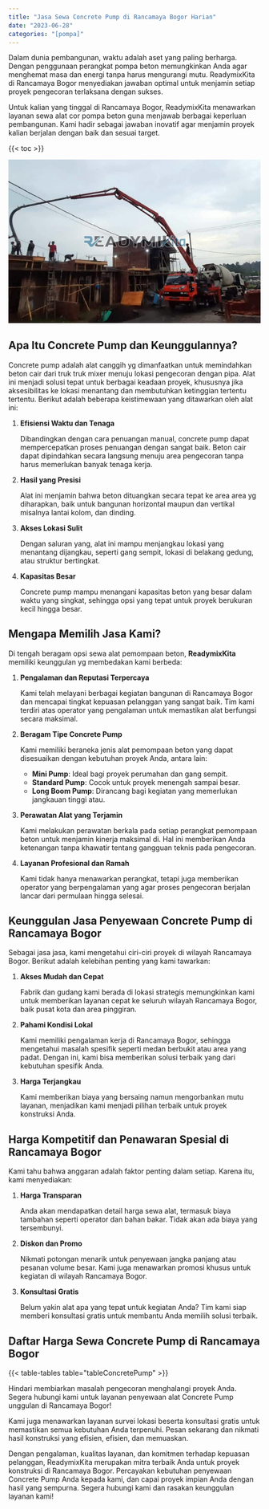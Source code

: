 ```yaml
---
title: "Jasa Sewa Concrete Pump di Rancamaya Bogor Harian"
date: "2023-06-28"
categories: "[pompa]"
---
```


Dalam dunia pembangunan, waktu adalah aset yang paling berharga. Dengan penggunaan perangkat pompa beton memungkinkan Anda agar menghemat masa dan energi tanpa harus mengurangi mutu. ReadymixKita di Rancamaya Bogor menyediakan jawaban optimal untuk menjamin setiap proyek pengecoran terlaksana dengan sukses.

Untuk kalian yang tinggal di Rancamaya Bogor, ReadymixKita menawarkan layanan sewa alat cor pompa beton guna menjawab berbagai keperluan pembangunan. Kami hadir sebagai jawaban inovatif agar menjamin proyek kalian berjalan dengan baik dan sesuai target.

{{< toc >}}

![Jasa Sewa Concrete Pump di Rancamaya Bogor Harian](/images/pompa/sewa-pompa-03.jpg)

## Apa Itu Concrete Pump dan Keunggulannya?

Concrete pump adalah alat canggih yg dimanfaatkan untuk memindahkan beton cair dari truk truk mixer menuju lokasi pengecoran dengan pipa. Alat ini menjadi solusi tepat untuk berbagai keadaan proyek, khususnya jika aksesibilitas ke lokasi menantang dan membutuhkan ketinggian tertentu tertentu. Berikut adalah beberapa keistimewaan yang ditawarkan oleh alat ini:

1. **Efisiensi Waktu dan Tenaga**

   Dibandingkan dengan cara penuangan manual, concrete pump dapat mempercepatkan proses penuangan dengan sangat baik. Beton cair dapat dipindahkan secara langsung menuju area pengecoran tanpa harus memerlukan banyak tenaga kerja.

2. **Hasil yang Presisi**

   Alat ini menjamin bahwa beton dituangkan secara tepat ke area area yg diharapkan, baik untuk bangunan horizontal maupun dan vertikal misalnya lantai kolom, dan dinding.

3. **Akses Lokasi Sulit**

   Dengan saluran yang, alat ini mampu menjangkau lokasi yang menantang dijangkau, seperti gang sempit, lokasi di belakang gedung, atau struktur bertingkat.

4. **Kapasitas Besar**

   Concrete pump mampu menangani kapasitas beton yang besar dalam waktu yang singkat, sehingga opsi yang tepat untuk proyek berukuran kecil hingga besar.

## Mengapa Memilih Jasa Kami?

Di tengah beragam opsi sewa alat pemompaan beton, **ReadymixKita** memiliki keunggulan yg membedakan kami berbeda:

1. **Pengalaman dan Reputasi Terpercaya**

   Kami telah melayani berbagai kegiatan bangunan di Rancamaya Bogor dan mencapai tingkat kepuasan pelanggan yang sangat baik. Tim kami terdiri atas operator yang pengalaman untuk memastikan alat berfungsi secara maksimal.

2. **Beragam Tipe Concrete Pump**

   Kami memiliki beraneka jenis alat pemompaan beton yang dapat disesuaikan dengan kebutuhan proyek Anda, antara lain:
   - **Mini Pump**: Ideal bagi proyek perumahan dan gang sempit.
   - **Standard Pump**: Cocok untuk proyek menengah sampai besar.
   - **Long Boom Pump**: Dirancang bagi kegiatan yang memerlukan jangkauan tinggi atau.

3. **Perawatan Alat yang Terjamin**

   Kami melakukan perawatan berkala pada setiap perangkat pemompaan beton untuk menjamin kinerja maksimal di. Hal ini memberikan Anda ketenangan tanpa khawatir tentang gangguan teknis pada pengecoran.

4. **Layanan Profesional dan Ramah**

   Kami tidak hanya menawarkan perangkat, tetapi juga memberikan operator yang berpengalaman yang agar proses pengecoran berjalan lancar dari permulaan hingga selesai.

## Keunggulan Jasa Penyewaan Concrete Pump di Rancamaya Bogor

Sebagai jasa jasa, kami mengetahui ciri-ciri proyek di wilayah Rancamaya Bogor. Berikut adalah kelebihan penting yang kami tawarkan:

1. **Akses Mudah dan Cepat**

   Fabrik dan gudang kami berada di lokasi strategis memungkinkan kami untuk memberikan layanan cepat ke seluruh wilayah Rancamaya Bogor, baik pusat kota dan area pinggiran.

2. **Pahami Kondisi Lokal**

   Kami memiliki pengalaman kerja di Rancamaya Bogor, sehingga mengetahui masalah spesifik seperti medan berbukit atau area yang padat. Dengan ini, kami bisa memberikan solusi terbaik yang dari kebutuhan spesifik Anda.

3. **Harga Terjangkau**

   Kami memberikan biaya yang bersaing namun mengorbankan mutu layanan, menjadikan kami menjadi pilihan terbaik untuk proyek konstruksi Anda.

## Harga Kompetitif dan Penawaran Spesial di Rancamaya Bogor

Kami tahu bahwa anggaran adalah faktor penting dalam setiap. Karena itu, kami menyediakan:

1. **Harga Transparan**

   Anda akan mendapatkan detail harga sewa alat, termasuk biaya tambahan seperti operator dan bahan bakar. Tidak akan ada biaya yang tersembunyi.

2. **Diskon dan Promo**

   Nikmati potongan menarik untuk penyewaan jangka panjang atau pesanan volume besar. Kami juga menawarkan promosi khusus untuk kegiatan di wilayah Rancamaya Bogor.

3. **Konsultasi Gratis**

   Belum yakin alat apa yang tepat untuk kegiatan Anda? Tim kami siap memberi konsultasi gratis untuk membantu Anda memilih solusi terbaik.

## Daftar Harga Sewa Concrete Pump di Rancamaya Bogor

{{< table-tables table="tableConcretePump" >}}

Hindari membiarkan masalah pengecoran menghalangi proyek Anda. Segera hubungi kami untuk layanan penyewaan alat Concrete Pump unggulan di Rancamaya Bogor!

Kami juga menawarkan layanan survei lokasi beserta konsultasi gratis untuk memastikan semua kebutuhan Anda terpenuhi. Pesan sekarang dan nikmati hasil konstruksi yang efisien, efisien, dan memuaskan.

Dengan pengalaman, kualitas layanan, dan komitmen terhadap kepuasan pelanggan, ReadymixKita merupakan mitra terbaik Anda untuk proyek konstruksi di Rancamaya Bogor. Percayakan kebutuhan penyewaan Concrete Pump Anda kepada kami, dan capai proyek impian Anda dengan hasil yang sempurna. Segera hubungi kami dan rasakan keunggulan layanan kami!